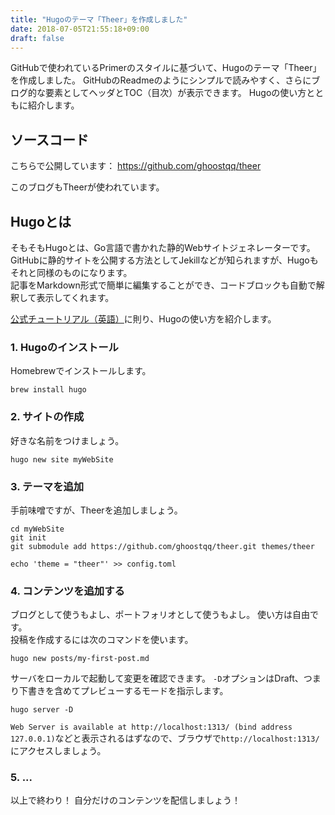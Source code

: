 ```yaml
---
title: "Hugoのテーマ「Theer」を作成しました"
date: 2018-07-05T21:55:18+09:00
draft: false
---
```


GitHubで使われているPrimerのスタイルに基づいて、Hugoのテーマ「Theer」を作成しました。
GitHubのReadmeのようにシンプルで読みやすく、さらにブログ的な要素としてヘッダとTOC（目次）が表示できます。
Hugoの使い方とともに紹介します。
<!--more-->

## ソースコード
こちらで公開しています：
https://github.com/ghoostqq/theer

このブログもTheerが使われています。

## Hugoとは
そもそもHugoとは、Go言語で書かれた静的Webサイトジェネレーターです。  
GitHubに静的サイトを公開する方法としてJekillなどが知られますが、Hugoもそれと同様のものになります。  
記事をMarkdown形式で簡単に編集することができ、コードブロックも自動で解釈して表示してくれます。

[公式チュートリアル（英語）](https://gohugo.io/getting-started/quick-start/)に則り、Hugoの使い方を紹介します。

### 1. Hugoのインストール

Homebrewでインストールします。
```terminal
brew install hugo
```

### 2. サイトの作成

好きな名前をつけましょう。
```terminal
hugo new site myWebSite
```

### 3. テーマを追加

手前味噌ですが、Theerを追加しましょう。
```terminal
cd myWebSite
git init
git submodule add https://github.com/ghoostqq/theer.git themes/theer

echo 'theme = "theer"' >> config.toml
```

### 4. コンテンツを追加する

ブログとして使うもよし、ポートフォリオとして使うもよし。
使い方は自由です。  
投稿を作成するには次のコマンドを使います。

```terminal
hugo new posts/my-first-post.md
```

サーバをローカルで起動して変更を確認できます。
`-D`オプションはDraft、つまり下書きを含めてプレビューするモードを指示します。
```terminal
hugo server -D
```
`Web Server is available at http://localhost:1313/ (bind address 127.0.0.1)`などと表示されるはずなので、ブラウザで`http://localhost:1313/`にアクセスしましょう。

### 5. ...
以上で終わり！
自分だけのコンテンツを配信しましょう！
